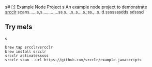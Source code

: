 s# [:] Example Node Project
s
An example node project to demonstrate [srcclr](https://www.srcclr.com) scans......s,s.............ss.s....s..s....s.;ss.,..s..d.sssssssdds
sdsssd
## Try me!s
s
```
brew tap srcclr/srcclr
brew install srcclr
srcclr activatesssss
srcclr scan --url https://github.com/srcclr/example-javascripts
```
